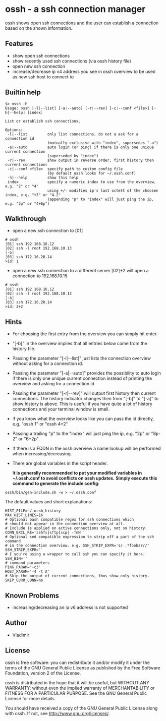 
# ossh - a ssh connection manager

ossh shows open ssh connections and the user can establish a connection based on the shown information.

## Features

* show open ssh connections
* show recently used ssh connections (via ossh history file)
* open new ssh connection
* increase/decrease ip v4 address you see in ossh overview
  to be used as new ssh host to connect to

## Builtin help
```
$> ossh -h
Usage: ossh [-l|--list] [-a|--auto] [-r|--rev] [-c|--conf <file>] [-h|--help] [index]

List or establish ssh connections.

Options:
 -l|--list         only list connections, do not a ask for a connection id
                   (mutually exclusive with "index", supersedes "-a")
 -a|--auto         auto login (or ping) if there is only one unique current connection
                   (superseded by "index")
 -r|--rev          show output in reverse order, first history then current connections
 -c|--conf <file>  specify path to custom config file
                   (by default ossh looks for ~/.ossh.conf)
 -h|--help         show this help
 index             specify a numeric index to use from the overview, e.g. "2" or "4"
                   using +/- modifies ip's last octett of the choosen index, e.g. "+3" or "4-2"
                   (appending "p" to "index" will just ping the ip, e.g. "2p" or "4+6p")

```

## Walkthrough

* open a new ssh connection to [01]
```
# ossh
[01] ssh 192.168.10.12
[02] ssh -l root 192.168.10.13
[-b]
[03] ssh 172.16.20.14
>id: 1
```

* open a new ssh connection to a different server [02]+2 will open a connection to 192.168.10.15
```
# ossh
[01] ssh 192.168.10.12
[02] ssh -l root 192.168.10.13
[-b]
[03] ssh 172.16.20.14
>id: 2+2
```

## Hints

* For choosing the first entry from the overview you can simply hit enter.
* "[-b]" in the overview implies that all entries below come from the history file.
* Passing the parameter "[-l|--list]" just lists the connection overview without asking for a connection id.
* Passing the parameter "[-a|--auto]" provides the possibility to auto login if there is only
  one unique current connection instead of printing the overview and asking for a connection id.
* Passing the parameter "[-r|--rev]" will output first history then current connections.
  The history indicator changes then from "[-b]" to "[-a]" to show history is above.
  This is useful if you have quite a lot of history connections and your terminal window is small.
* If you know what the overview looks like you can pass the id directly, e.g. "ossh 1" or "ossh 4+2"
* Passing a trailing "p" to the "index" will just ping the ip, e.g. "2p" or "8p-2" or "6+2p".
* If there is a FQDN in the ossh overview a name lookup will be performed when increasing/decreasing.
* There are global variables in the script header.

  **It is generally recommended to put your modified variables in ~/.ossh.conf to avoid conflicts on ossh updates.**
  **Simply execute this command to generate the include config:**

```
ossh/bin/gen-include.sh -w > ~/.ossh.conf
```

  The default values and short explanations:

```
HIST_FILE=~/.ossh_history
MAX_HIST_LINES=16
# Optional bash compatible regex for ssh connections which
# should not appear in the connection overview at all.
# Exclude is applied on active connections only, not on history.
CONN_EXCL_RE='sshfs|sftp|scp| -fnN '
# Optional sed compatible expression to strip off a part of the ssh command
# in the connection overview. e.g. SSH_STRIP_EXPR='s/ .*foobar//'
SSH_STRIP_EXPR=''
# I you're using a wrapper to call ssh you can specify it here.
SSH_BIN=''
# command parameters
PING_PARAM='-c3'
HOST_PARAM='-4 -t A'
# Skip the output of current connections, thus show only history.
SKIP_CURR_CONN=no
```

## Known Problems

* increasing/decreasing an ip v6 address is not supported

## Author

* Vladimir

## License

ossh is free software: you can redistribute it and/or modify
it under the terms of the GNU General Public License as published by
the Free Software Foundation, version 2 of the License.

ossh is distributed in the hope that it will be useful,
but WITHOUT ANY WARRANTY; without even the implied warranty of
MERCHANTABILITY or FITNESS FOR A PARTICULAR PURPOSE.  See the
GNU General Public License for more details.

You should have received a copy of the GNU General Public License
along with ossh.  If not, see <http://www.gnu.org/licenses/>.

